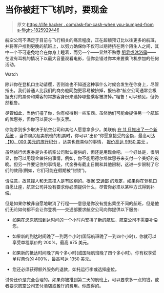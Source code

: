 # 当你被赶下飞机时，要现金

> 原文:[https://life hacker . com/ask-for-cash-when you-bumped-from a-flight-1825929446](https://lifehacker.com/ask-for-cash-when-youre-bumped-from-a-flight-1825929446)

航空公司不满足于目前与飞行相关的痛苦程度，正在超额预订比以往更多的航班，并将客户推到更晚的航班上，以努力确保你不仅可以期待挤在两个陌生人之间，其中一个不可避免地会在你身上睡着，而另一个——显然不熟悉 [肥皂或沐浴露](https://lifehacker.com/body-wash-is-a-scam-and-you-fell-for-it-1825919775#_ga=2.40715178.948313174.1525724811-594046802.1524762060)——在没有耳机的情况下以最大音量观看电影，但你会错过你本来要乘飞机参加的任何活动。

Watch

除非你在登机口主动请缨，否则谁也不知道这种事什么时候会发生在你身上，尽管指出，我们普通人比我们的商务舱同胞更容易被挤掉，报告称“航空公司通常会根据支付的票价和乘客的常旅客身份来选择哪些乘客被挤掉。”粗鲁！可以预见，但仍然粗鲁。

尽管如此，当他们撞了你，你有权得到一些东西。虽然他们可能会提供另一个航班的优惠券，但你可以要求一张支票。

你能拿到多少取决于航空公司和其他人愿意拿多少。美联航 [在 11 月推出了一个新系统](https://hub.united.com/united-new-customer-travel-options-2507483285.html) ，当你购买超卖航班的机票时，你可以“出价”你愿意接受的金额，最高可达[【10，000 美元的旅行积分](https://thepointsguy.com/2017/04/united-policy-changes/) 。达美也做类似的事情， [报价高达 9950 美元](https://thepointsguy.com/2017/04/delta-up-to-9950-bump-policies/) 。

虽然旅行优惠券是许多航空公司默认提供的，但还是用现金吧。一个好处是，很明显，你可以用现金做任何事情，例如，你不能用德尔塔优惠券来支付一个美好的夜晚。但另一件要记住的事情是，代金券有截止日期和其他限制，这进一步限制了它们的效用(例如，它们可能在假期被“封锁”)。

请注意，故意撞人和无意撞人是有区别的。根据 [交通部](https://www.transportation.gov/airconsumer/fly-rights) 的规定，如果你在登机口自愿让座，航空公司并没有要求你必须提供什么，尽管你必须以某种方式得到补偿。

但是如果你被非自愿地取消了行程——意思是你没有提出乘坐不同的航班，但是他们无论如何都不会让你登机——交通部要求航空公司向你提供以下服务:

*   如果在您原航班到达时间的一个小时内安排了新的航班，航空公司不需要补偿您。
*   如果新的到达时间晚了一到两个小时(国际航班晚了一到四个小时)，你就可以享受单程票价的 200%，最高 675 美元。

*   如果新的抵达时间晚了两个多小时(或国际航班晚了四个多小时)，你有权享受单程票价的 400%，最高可达 1350 美元。
*   您还必须获得额外服务的退款，如托运行李或选择座位。

讨价还价是完全合理的。如果你被推到第二天的航班上，可以要求多一点的钱，或者要求航空公司支付酒店或餐厅的费用。你应得的。